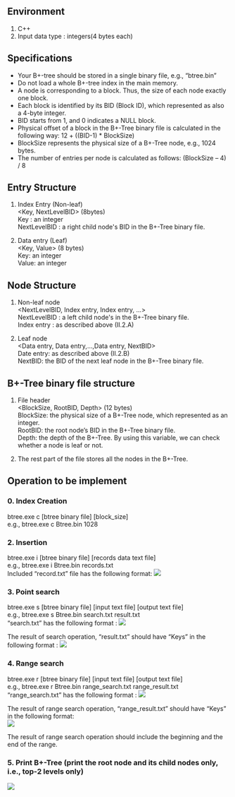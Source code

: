 ## Environment
1. C++
2. Input data type : integers(4 bytes each)

## Specifications
- Your B+-tree should be stored in a single binary file, e.g., “btree.bin”
- Do not load a whole B+-tree index in the main memory.
- A node is corresponding to a block. Thus, the size of each node exactly one block.
- Each block is identified by its BID (Block ID), which represented as also a 4-byte integer.
- BID starts from 1, and 0 indicates a NULL block.
- Physical offset of a block in the B+-Tree binary file is calculated in the following way: 12 + ((BID-1) * BlockSize)
- BlockSize represents the physical size of a B+-Tree node, e.g., 1024 bytes.
- The number of entries per node is calculated as follows: (BlockSize – 4) / 8

## Entry Structure
1. Index Entry (Non-leaf)  
<Key, NextLevelBID> (8bytes)  
Key : an integer  
NextLevelBID : a right child node's BID in the B+-Tree binary file.


2. Data entry (Leaf)  
<Key, Value> (8 bytes)  
Key: an integer  
Value: an integer

## Node Structure
1. Non-leaf node  
<NextLevelBID, Index entry, Index entry, ...>  
NextLevelBID : a left child node's in the B+-Tree binary file.  
Index entry : as described above (II.2.A)

2. Leaf node  
<Data entry, Data entry,…,Data entry, NextBID>  
Date entry: as described above (II.2.B)  
NextBID: the BID of the next leaf node in the B+-Tree binary file.

##  B+-Tree binary file structure
1. File header  
<BlockSize, RootBID, Depth> (12 bytes)  
BlockSize: the physical size of a B+-Tree node, which represented as an integer.  
RootBID: the root node’s BID in the B+-Tree binary file.  
Depth: the depth of the B+-Tree. 
By using this variable, we can check whether a node is leaf or not.

2. The rest part of the file stores all the nodes in the B+-Tree.

## Operation to be implement
### 0. Index Creation 
btree.exe c [btree binary file] [block_size]  
e.g., btree.exe c Btree.bin 1028


### 2. Insertion
btree.exe i [btree binary file] [records data text file]  
e.g., btree.exe i Btree.bin records.txt  
Included “record.txt” file has the following format:
<img src='https://user-images.githubusercontent.com/84285337/174300934-f92d2c72-026c-45c9-bd87-15f33a7f62d5.png'>

### 3. Point search
btree.exe s [btree binary file] [input text file] [output text file]  
e.g., btree.exe s Btree.bin search.txt result.txt  
“search.txt” has the following format : 
<img src='https://user-images.githubusercontent.com/84285337/174300956-46fc11b6-411f-48b6-82fe-2fe29d0b3855.png'>

The result of search operation, “result.txt” should have “Keys” in the following format : 
<img src='https://user-images.githubusercontent.com/84285337/174300934-f92d2c72-026c-45c9-bd87-15f33a7f62d5.png'>


### 4. Range search
btree.exe r [btree binary file] [input text file] [output text file]  
e.g., btree.exe r Btree.bin range_search.txt range_result.txt  
“range_search.txt” has the following format : 
<img src='https://user-images.githubusercontent.com/84285337/174300938-1c5b5510-c49b-4d12-af3f-3bdaa9f67737.png'>

The result of range search operation, “range_result.txt” should have “Keys” in the following format:  
<img src='https://user-images.githubusercontent.com/84285337/174300939-9809da52-92ab-46ab-80e4-8cac1e86c5d8.png'>

The result of range search operation should include the beginning and the end of the range. 

### 5. Print B+-Tree (print the root node and its child nodes only, i.e., top-2 levels only)
<img src='https://user-images.githubusercontent.com/84285337/174301890-f878e5cc-2650-4d39-948c-6646be978cc6.png'>